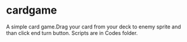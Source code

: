 # cardgame
A simple card game.Drag your card from your deck to enemy sprite and than click end turn button.
 Scripts are in Codes folder.
